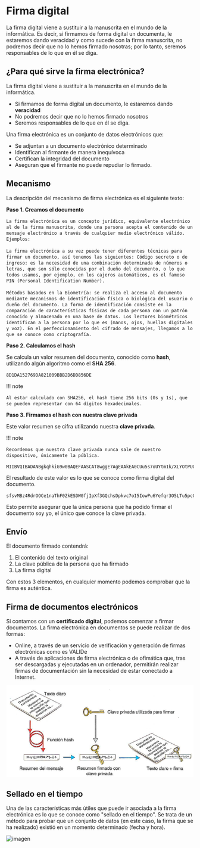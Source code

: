 # Firma digital

La firma digital viene a sustituir a la manuscrita en el mundo de la informática. Es decir, si firmamos de forma digital un documenta, le estaremos dando veracidad y como sucede con la firma manuscrita, no podremos decir que no lo hemos firmado nosotras; por lo tanto, seremos responsables de lo que en él se diga.

## ¿Para qué sirve la firma electrónica?

La firma digital viene a sustituir a la manuscrita en el mundo de la informática\.

- Si firmamos de forma digital un documento\, le estaremos dando  __veracidad__
- No podremos decir que no lo hemos firmado nosotros
- Seremos responsables de lo que en él se diga\.

Una firma electrónica es un conjunto de datos electrónicos que:

- Se adjuntan a un documento electrónico determinado
- Identifican al firmante de manera inequívoca
- Certifican la integridad del documento
- Aseguran que el firmante no puede repudiar lo firmado\.

## Mecanismo

La descripción del mecanismo de firma electrónica es el siguiente texto:

**Paso 1. Creamos el documento**

```
La firma electrónica es un concepto jurídico, equivalente electrónico al de la firma manuscrita, donde una persona acepta el contenido de un mensaje electrónico a través de cualquier medio electrónico válido. Ejemplos:

La firma electrónica a su vez puede tener diferentes técnicas para firmar un documento, así tenemos las siguientes: Código secreto o de ingreso: es la necesidad de una combinación determinada de números o letras, que son sólo conocidas por el dueño del documento, o lo que todos usamos, por ejemplo, en los cajeros automáticos, es el famoso PIN (Personal Identification Number).

Métodos basados en la Biometría: se realiza el acceso al documento mediante mecanismos de identificación física o biológica del usuario o dueño del documento. La forma de identificación consiste en la comparación de características físicas de cada persona con un patrón conocido y almacenado en una base de datos. Los lectores biométricos identifican a la persona por lo que es (manos, ojos, huellas digitales y voz). En el perfeccionamiento del cifrado de mensajes, llegamos a lo que se conoce como criptografía.
```

**Paso 2. Calculamos el hash**

Se calcula un valor resumen del documento\, conocido como **hash**, utilizando algún algoritmo como el  **SHA 256**.

```
8D1DA152769DA821009BBB2D6DD856DE
```

!!! note

    Al estar calculado con SHA256, el hash tiene 256 bits (0s y 1s), que se pueden representar con 64 dígitos hexadecimales.

**Paso 3. Firmamos el hash con nuestra clave privada**

Este valor resumen se cifra utilizando nuestra **clave privada**.

!!! note

    Recordemos que nuestra clave privada nunca sale de nuestro dispositivo, únicamente la pública.

```
MIIBVQIBADANBgkqhkiG9w0BAQEFAASCAT8wggE7AgEAAkEA0CUu5s7oUYtm1k/XLYOtPU0QaBAirTQ8RcT/Mn/JQCmyoQh8nrhb3IB93WRR5+mmzaa6WFU7TJyM7J0+VWTm0QIDAQABAkAwMuwRdohFmcpOhl6Fo6BSOa466sGc6iOq5FtUDlNED/iu8urdmKi24r+8mnykcGadZIXcnH+ti3GOfdW/dTIhAiEA9uZW7uD1eaVzyHeLDyswOV1j8bCCSLUQbpWxXp6E488CIQDX0StiAkGhT9Ju9wRsdHDoakUoc2xywoswY+MH1xQTXwIhAMnZmJrlCWsxS85JhUOacGuFoW73ehwNA2kVMpQDjutbAiA4/+CiYRAuZ6OfdRQxBMvxRmf/mASThrg2Tpterbp6pwIhAJMFoBU4zGYBm3UQOjZkRXNtxKZsJODtmNgZWYvdJZkD
```

El resultado de este valor es lo que se conoce como firma digital del documento\.

```
sfsvMBz4RdrOOCe1naThF0ZkESDW0fjIpXf3GQchsDpkvc7oI5IowPu6Yefqr3O5LTu5pc0RoHoaJzMN5EMaHA==
```

Esto permite asegurar que la única persona que ha podido firmar el documento soy yo\, el único que conoce la clave privada.

## Envío

El documento firmado contendrá:

1. El contenido del texto original
2. La clave pública de la persona que ha firmado
3. La firma digital

Con estos 3 elementos, en cualquier momento podemos comprobar que la firma es auténtica.

## Firma de documentos electrónicos

Si contamos con un **certificado digital**, podemos comenzar a firmar documentos. La firma electrónica en documentos se puede realizar de dos formas:

- Online, a través de un servicio de verificación y generación de firmas electrónicas como es VALIDe
- A través de aplicaciones de firma electrónica o de ofimática que, tras ser descargadas y ejecutadas en un ordenador, permitirán realizar firmas de documentación sin la necesidad de estar conectado a Internet.

![imagen](img/2022-12-13-16-45-53.png)

## Sellado en el tiempo

Una de las características más útiles que puede ir asociada a la firma electrónica es lo que se conoce como "sellado en el tiempo"\. Se trata de un método para probar que un conjunto de datos \(en este caso\, la firma que se ha realizado\) existió en un momento determinado \(fecha y hora\)\.

![imagen](img%5CFirma%20digital1.png)